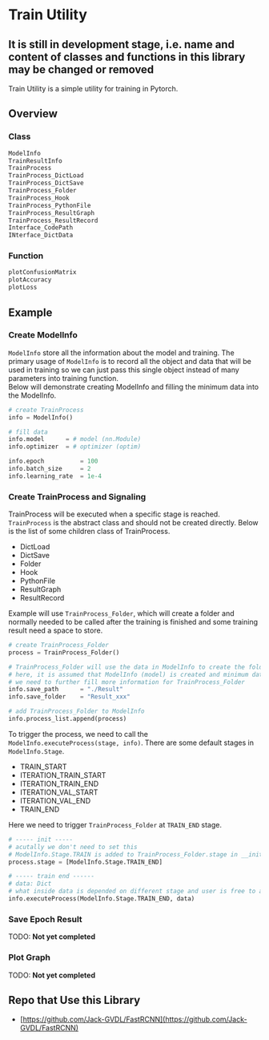 # Train Utility

## It is still in development stage, i.e. name and content of classes and functions in this library may be changed or removed

Train Utility is a simple utility for training in Pytorch.

## Overview

### Class

```python
ModelInfo
TrainResultInfo
TrainProcess
TrainProcess_DictLoad
TrainProcess_DictSave
TrainProcess_Folder
TrainProcess_Hook
TrainProcess_PythonFile
TrainProcess_ResultGraph
TrainProcess_ResultRecord
Interface_CodePath
INterface_DictData
```

### Function

```python
plotConfusionMatrix
plotAccuracy
plotLoss
```

## Example

### Create ModelInfo

```ModelInfo``` store all the information about the model and training. The primary usage of ```ModelInfo``` is to record all the object and data that will be used in training so we can just pass this single object instead of many parameters into training function. </br>
Below will demonstrate creating ModelInfo and filling the minimum data into the ModelInfo.

```python
# create TrainProcess
info = ModelInfo()

# fill data
info.model      = # model (nn.Module)
info.optimizer  = # optimizer (optim)

info.epoch          = 100
info.batch_size     = 2
info.learning_rate  = 1e-4
```

### Create TrainProcess and Signaling

TrainProcess will be executed when a specific stage is reached. ```TrainProcess``` is the abstract class and should not be created directly. Below is the list of some children class of TrainProcess.

- DictLoad
- DictSave
- Folder
- Hook
- PythonFile
- ResultGraph
- ResultRecord

Example will use ```TrainProcess_Folder```, which will create a folder and normally needed to be called after the training is finished and some training result need a space to store.

```python
# create TrainProcess_Folder
process = TrainProcess_Folder()

# TrainProcess_Folder will use the data in ModelInfo to create the folder
# here, it is assumed that ModelInfo (model) is created and minimum data is filled
# we need to further fill more information for TrainProcess_Folder
info.save_path      = "./Result"
info.save_folder    = "Result_xxx"

# add TrainProcess_Folder to ModelInfo
info.process_list.append(process)
```

To trigger the process, we need to call the ```ModelInfo.executeProcess(stage, info)```. There are some default stages in ```ModelInfo.Stage```.

- TRAIN_START
- ITERATION_TRAIN_START
- ITERATION_TRAIN_END
- ITERATION_VAL_START
- ITERATION_VAL_END
- TRAIN_END

Here we need to trigger ```TrainProcess_Folder``` at ```TRAIN_END``` stage.

```python
# ----- init -----
# acutally we don't need to set this
# ModelInfo.Stage.TRAIN is added to TrainProcess_Folder.stage in __init___
process.stage = [ModelInfo.Stage.TRAIN_END]

# ----- train end ------
# data: Dict
# what inside data is depended on different stage and user is free to add more into it
info.executeProcess(ModelInfo.Stage.TRAIN_END, data)
```

### Save Epoch Result

TODO: **Not yet completed**

### Plot Graph

TODO: **Not yet completed**

## Repo that Use this Library

- [https://github.com/Jack-GVDL/FastRCNN](https://github.com/Jack-GVDL/FastRCNN)
